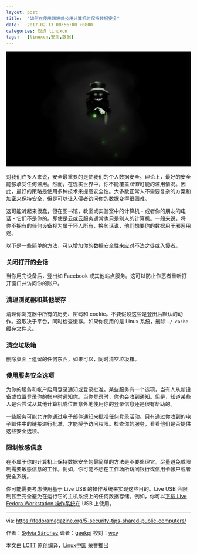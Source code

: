 ```yaml
---
layout: post
title:	"如何在使用网吧或公用计算机时保持数据安全"
date:	2017-02-13 08:56:00 +0800 
categories:	观点 linuxcn 
tags:	[linuxcn,安全,数据]
---
```



![](/Asserts/Images/album/201702/12/075951sn2xg2gm770r7rff.jpg)


对我们许多人来说，安全最重要的是使我们的个人数据安全。理论上，最好的安全能够承受任何滥用。然而，在现实世界中，你不能覆盖*所有*可能的滥用情况。因此，最好的策略是使用多种技术来提高安全性。大多数正常人不需要复杂的方案和[加密](https://en.wikipedia.org/wiki/Cryptography)来保持安全，但是可以让入侵者访问你的数据变得很困难。


这可能听起来很蠢，但在图书馆，教室或实验室中的计算机 - 或者你的朋友的电话 - 它们不是你的。即使是云或云服务通常也只是别人的计算机。一般来说，将你不拥有的任何设备视为属于坏人所有，换句话说，他们想要你的数据用于邪恶用途。


以下是一些简单的方法，可以增加你的数据安全性来应对不法之徒或入侵者。


### 关闭打开的会话


当你用完设备后，登出如 Facebook 或其他站点服务。这可以防止作恶者重新打开窗口并访问你的账户。


### 清理浏览器和其他缓存


清理你浏览器中所有的历史、密码和 cookie。不要假设这些是登出后默认的动作。这取决于平台，同时检查缓存。如果你使用的是 Linux 系统，删除 `~/.cache` 缓存文件夹。


### 清空垃圾箱


删除桌面上遗留的任何东西，如果可以，同时清空垃圾箱。


### 使用服务安全选项


为你的服务和帐户启用登录通知或登录批准。某些服务有一个选项，当有人从新设备或位置登录你的帐户时通知你。当你登录时，你也会收到通知。但是，知道某些人是否尝试从其他计算机或位置意外地使用你的登录信息还是很有帮助的。


一些服务可能允许你通过电子邮件通知来批准任何登录活动。只有通过你收到的电子邮件中的链接进行批准，才能授予访问权限。检查你的服务，看看他们是否提供这些安全选项。


### 限制敏感信息


在不属于你的计算机上保持数据安全的最简单的方法是不要处理它。尽量避免或限制需要敏感信息的工作。例如，你可能不想在工作场所访问银行或信用卡帐户或者安全系统。


你可能需要考虑使用基于 Live USB 的操作系统来实现这些目的。Live USB 会限制甚至完全避免在运行它的主机系统上的任何数据存储。例如，你可以[下载 Live Fedora Workstation 操作系统](https://getfedora.org/workstation/download/)在 USB 上使用。




---


via: <https://fedoramagazine.org/5-security-tips-shared-public-computers/>


作者：[Sylvia Sánchez](http://lailah.id.fedoraproject.org/) 译者：[geekpi](https://github.com/geekpi) 校对：[wxy](https://github.com/wxy)


本文由 [LCTT](https://github.com/LCTT/TranslateProject) 原创编译，[Linux中国](https://linux.cn/) 荣誉推出
